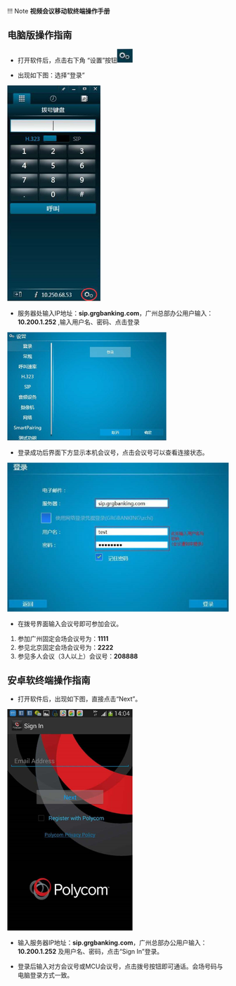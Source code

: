 !!! Note
    **视频会议移动软终端操作手册**


## 电脑版操作指南
- 打开软件后，点击右下角 “设置”按钮![](/imgs/SphyMobile/1.png)

- 出现如下图：选择“登录”

![](/imgs/SphyMobile/2.png)
 
- 服务器处输入IP地址：**sip.grgbanking.com**，广州总部办公用户输入：**10.200.1.252** ,输入用户名、密码、点击登录

![](/imgs/SphyMobile/3.png)
 
- 登录成功后界面下方显示本机会议号，点击会议号可以查看连接状态。

![](/imgs/SphyMobile/4.png)
 
- 在拨号界面输入会议号即可参加会议。

1. 参加广州固定会场会议号为：**1111**
2. 参见北京固定会场会议号为：**2222**
3. 参见多人会议（3人以上）会议号：**208888**

## 安卓软终端操作指南
- 打开软件后，出现如下图，直接点击“Next”。

![](/imgs/SphyMobile/6.png)
 
- 输入服务器IP地址：**sip.grgbanking.com**，广州总部办公用户输入：**10.200.1.252** 及用户名、密码，点击“Sign In”登录。

- 登录后输入对方会议号或MCU会议号，点击拨号按钮即可通话。会场号码与电脑登录方式一致。
